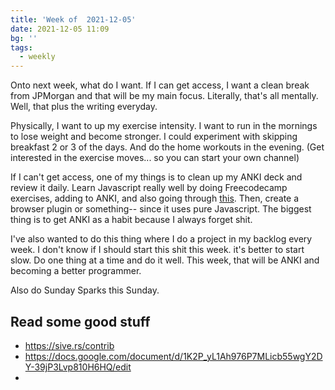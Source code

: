 ```yaml
---
title: 'Week of  2021-12-05'
date: 2021-12-05 11:09
bg: '' 
tags:
  - weekly
---
```


Onto next week, what do I want. If I can get access, I want a clean break from JPMorgan and that will be my main focus. Literally, that's all mentally. Well, that plus the writing everyday. 

Physically, I want to up my exercise intensity. I want to run in the mornings to lose weight and become stronger. I could experiment with skipping breakfast 2 or 3 of the days. And do the home workouts in the evening. (Get interested in the exercise moves... so you can start your own channel)

If I can't get access, one of my things is to clean up my ANKI deck and review it daily. Learn Javascript really well by doing Freecodecamp exercises, adding to ANKI, and also going through [this](https://github.com/getify/You-Dont-Know-JS/blob/1st-ed/up%20&%20going/README.md#you-dont-know-js-up--going). Then, create a browser plugin or something-- since it uses pure Javascript. The biggest thing is to get ANKI as a habit because I always forget shit.

I've also wanted to do this thing where I do a project in my backlog every week. I don't know if I should start this shit this week. it's better to start slow. Do one thing at a time and do it well. This week, that will be ANKI and becoming a better programmer.

Also do Sunday Sparks this Sunday.



## Read some good stuff
- https://sive.rs/contrib
- https://docs.google.com/document/d/1K2P_yL1Ah976P7MLicb55wgY2DY-39jP3Lvp810H6HQ/edit
- 